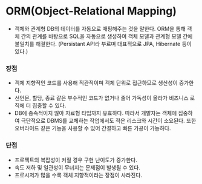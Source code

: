 # ORM(Object-Relational Mapping)
- 객체와 관계형 DB의 데이터를 자동으로 매핑해주는 것을 말한다. ORM을 통해 객체 간의 관계를 바탕으로  SQL을 자동으로 생성하여 객체 모델과 관계형 모델 간에 불일치를 해결한다. (Persistant API라 부르며 대표적으로 JPA, Hibernate 등이 있다.)

### 장점
- 객체 지향적인 코드를 사용해 직관적이며 객체 단위로 접근하므로 생산성이 증가한다. 
- 선언문, 할당, 종료 같은 부수적인 코드가 없거나 줄어 가독성이 올라가 비즈니스 로직에 더 집중할 수 있다.
- DB에 종속적이지 않아 자료형 타입까지 유효하다. 따라서 개발자는 객체에 집중하여 극단적으로 DBMS를 교체하는 작업에서도 적은 리스크와 시간이 소요된다. 또한 오버라이드 같은 기능을 사용할 수 있어 간결하고 빠른 가공이 가능하다.

### 단점
- 프로젝트의 복잡성이 커질 경우 구현 난이도가 증가한다.
- 속도 저하 및 일관성이 무너지는 문제점이 발생될 수 있다.
- 프로시저가 많을 수록 객체 지향적이라는 장점이 사라진다.
